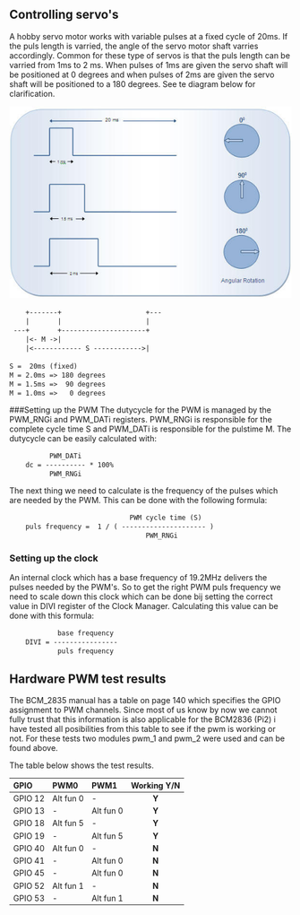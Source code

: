 ## Controlling servo's
A hobby servo motor works with variable pulses at a fixed cycle of 20ms. If the puls length
is varried, the angle of the servo motor shaft varries accordingly. Common for these type of
servos is that the puls length can be varried from 1ms to 2 ms. When pulses of 1ms are 
given the servo shaft will be positioned at 0 degrees and when pulses of 2ms are given the servo 
shaft will be positioned to a 180 degrees. See te diagram below for clarification.

![alt text](https://github.com/bartjanisse/BeerTender/blob/master/BART/software/hw_pwm/images/Servo.jpg "Servo")

```
    +-------+                     +---
    |       |                     |
 ---+       +---------------------+
    |<- M ->|
    |<------------ S ------------>|
 
S =  20ms (fixed)
M = 2.0ms => 180 degrees
M = 1.5ms =>  90 degrees
M = 1.0ms =>   0 degrees
```
###Setting up the PWM
The dutycycle for the PWM is managed by the PWM_RNGi and PWM_DATi registers. PWM_RNGi is responsible
for the complete cycle time S and PWM_DATi is responsible for the pulstime M. The dutycycle can
be easily calculated with:
```
          PWM_DATi
	dc = ---------- * 100%
          PWM_RNGi
```          
The next thing we need to calculate is the frequency of the pulses which are needed by the PWM. 
This can be done with the following formula:
```
                              PWM cycle time (S)
	puls frequency =  1 / ( --------------------- )
                                  PWM_RNGi 
```
### Setting up the clock
An internal clock which has a base frequency of 19.2MHz delivers the pulses needed by the PWM's. So to get 
the right PWM puls frequency we need to scale down this clock which can be done bij setting the correct value
in DIVI register of the Clock Manager. Calculating this value can be done with this formula:
```
			base frequency
	DIVI = ----------------
	        puls frequency
```

## Hardware PWM test results
The BCM_2835 manual has a table on page 140 which specifies the GPIO assignment to PWM channels. Since most of us know by now
we cannot fully trust that this information is also applicable for the BCM2836 (Pi2) i have tested all posibilities from
this table to see if the pwm is working or not. For these tests two modules pwm_1 and pwm_2 were used and can be found above. 

The table below shows the test results.

| GPIO    | PWM0      | PWM1      |  Working Y/N |
|:--------|:----------|:----------|:------------:|
| GPIO 12 | Alt fun 0 | -         | **Y**        |
| GPIO 13 | -         | Alt fun 0 | **Y**        |
| GPIO 18 | Alt fun 5 | -         | **Y**        |
| GPIO 19 | -         | Alt fun 5 | **Y**        |
| GPIO 40 | Alt fun 0 | -         | **N**        |
| GPIO 41 | -         | Alt fun 0 | **N**        |
| GPIO 45 | -         | Alt fun 0 | **N**        |
| GPIO 52 | Alt fun 1 | -         | **N**        |
| GPIO 53 | -         | Alt fun 1 | **N**        |
